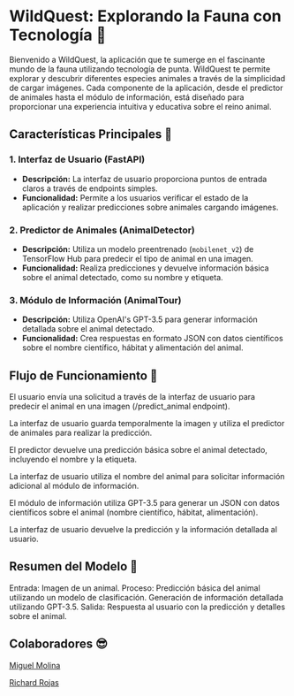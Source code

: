 # WildQuest: Explorando la Fauna con Tecnología 🦈

Bienvenido a WildQuest, la aplicación que te sumerge en el fascinante mundo de la fauna utilizando tecnología de punta. WildQuest te permite explorar y descubrir diferentes especies animales a través de la simplicidad de cargar imágenes. Cada componente de la aplicación, desde el predictor de animales hasta el módulo de información, está diseñado para proporcionar una experiencia intuitiva y educativa sobre el reino animal.

## Características Principales 🐼

### 1. Interfaz de Usuario (FastAPI)
- **Descripción:** La interfaz de usuario proporciona puntos de entrada claros a través de endpoints simples.
- **Funcionalidad:** Permite a los usuarios verificar el estado de la aplicación y realizar predicciones sobre animales cargando imágenes.

### 2. Predictor de Animales (AnimalDetector)
- **Descripción:** Utiliza un modelo preentrenado (`mobilenet_v2`) de TensorFlow Hub para predecir el tipo de animal en una imagen.
- **Funcionalidad:** Realiza predicciones y devuelve información básica sobre el animal detectado, como su nombre y etiqueta.

### 3. Módulo de Información (AnimalTour)
- **Descripción:** Utiliza OpenAI's GPT-3.5 para generar información detallada sobre el animal detectado.
- **Funcionalidad:** Crea respuestas en formato JSON con datos científicos sobre el nombre científico, hábitat y alimentación del animal.

## Flujo de Funcionamiento 🐅
El usuario envía una solicitud a través de la interfaz de usuario para predecir el animal en una imagen (/predict_animal endpoint).

La interfaz de usuario guarda temporalmente la imagen y utiliza el predictor de animales para realizar la predicción.

El predictor devuelve una predicción básica sobre el animal detectado, incluyendo el nombre y la etiqueta.

La interfaz de usuario utiliza el nombre del animal para solicitar información adicional al módulo de información.

El módulo de información utiliza GPT-3.5 para generar un JSON con datos científicos sobre el animal (nombre científico, hábitat, alimentación).

La interfaz de usuario devuelve la predicción y la información detallada al usuario.

## Resumen del Modelo 🐲
Entrada: Imagen de un animal.
Proceso:
Predicción básica del animal utilizando un modelo de clasificación.
Generación de información detallada utilizando GPT-3.5.
Salida: Respuesta al usuario con la predicción y detalles sobre el animal.

## Colaboradores 😎
[Miguel Molina](https://github.com/Mickysaurio-rex)

[Richard Rojas](https://github.com/RichyRed)
